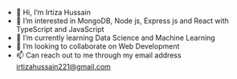 - 👋 Hi, I’m Irtiza Hussain
- 👀 I’m interested in MongoDB, Node js, Express js and React with TypeScript and JavaScript
- 🌱 I’m currently learning Data Science and Machine Learning
- 💞️ I’m looking to collaborate on Web Development
- 📫 Can reach out to me through my email address irtizahussain221@gmail.com

<!---
irtizahussain221/irtizahussain221 is a ✨ special ✨ repository because its `README.md` (this file) appears on your GitHub profile.
You can click the Preview link to take a look at your changes.
--->
